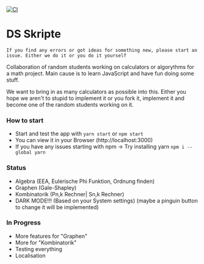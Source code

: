 
[![CI](https://github.com/g4bri3lDev/dsscripts/actions/workflows/main.yml/badge.svg)](https://github.com/g4bri3lDev/dsscripts/actions/workflows/main.yml)
# DS Skripte
`If you find any errors or got ideas for something new, please start an issue. Either we do it or you do it yourself`

Collaboration of random students working on calculators or algorythms for a math project.
Main cause is to learn JavaScript and have fun doing some stuff.

We want to bring in as many calculators as possible into this.
Either you hope we aren't to stupid to implement it or you fork it, implement it and become one of the random students working on it.

### How to start
- Start and test the app with `yarn start` or `npm start`
- You can view it in your Browser (http://localhost:3000)
- If you have any issues starting with npm -> Try installing yarn `npm i --global yarn`

### Status
- Algebra (EEA, Eulerische Phi Funktion, Ordnung finden)
- Graphen (Gale-Shapley)
- Kombinatorik (Pn,k Rechner| Sn,k Rechner)
- DARK MODE!!! (Based on your System settings) (maybe a pinguin button to change it will be implemented)

### In Progress
- More features for "Graphen"
- More for "Kombinatorik"
- Testing everything
- Localisation
